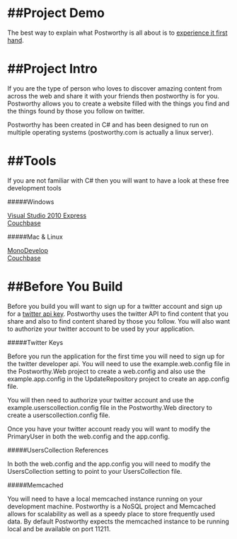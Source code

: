 ##Project Demo
==================================

The best way to explain what Postworthy is all about is to <a href="http://postworthy.com">experience it first hand</a>.

##Project Intro
==================================

If you are the type of person who loves to discover amazing content from across the web and share it with your friends
then postworthy is for you. Postworthy allows you to create a website filled with the things you find and the things 
found by those you follow on twitter.

Postworthy has been created in C# and has been designed to run on multiple operating systems 
(postworthy.com is actually a linux server).

##Tools
==================================
If you are not familiar with C# then you will want to have a look at these free development tools

#####Windows

<a href="http://www.microsoft.com/visualstudio/en-us/products/2010-editions/express">Visual Studio 2010 Express</a>
<br/>
<a href="http://www.couchbase.com/memcached">Couchbase</a>

#####Mac & Linux

<a href="http://monodevelop.com/">MonoDevelop</a>
<br/>
<a href="http://www.couchbase.com/memcached">Couchbase</a>


##Before You Build
==================================
Before you build you will want to sign up for a twitter account and sign up for a <a href="https://dev.twitter.com/">twitter api key</a>. 
Postworthy uses the twitter API to find content that you share and also to find content shared by those you follow. 
You will also want to authorize your twitter account to be used by your application.

#####Twitter Keys

Before you run the application for the first time you will need to sign up for the twitter developer api.
You will need to use the example.web.config file in the Postworthy.Web project to create a web.config
and also use the example.app.config in the UpdateRepository project to create an app.config file.

You will then need to authorize your twitter account and use the  example.userscollection.config 
file in the Postworthy.Web directory to create a userscollection.config file.

Once you have your twitter account ready you will want to modify the PrimaryUser in both the web.config and 
the app.config.

#####UsersCollection References

In both the web.config and the app.config you will need to modify the UsersCollection setting to point 
to your UsersCollection file.

#####Memcached

You will need to have a local memcached instance running on your development machine. Postworthy is a NoSQL project
and Memcached allows for scalability as well as a speedy place to store frequently used data. By default Postworthy expects 
the memcached instance to be running local and be available on port 11211.